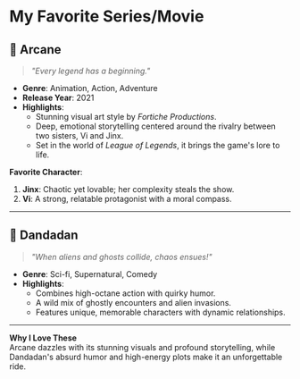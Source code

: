 # **My Favorite Series/Movie**

## 🎥 **Arcane**
> *"Every legend has a beginning."*

- **Genre**: Animation, Action, Adventure
- **Release Year**: 2021
- **Highlights**:
  - Stunning visual art style by *Fortiche Productions*.
  - Deep, emotional storytelling centered around the rivalry between two sisters, Vi and Jinx.
  - Set in the world of *League of Legends*, it brings the game's lore to life.

**Favorite Character**:
1. **Jinx**: Chaotic yet lovable; her complexity steals the show.
2. **Vi**: A strong, relatable protagonist with a moral compass.

---

## 🎥 **Dandadan**
> *"When aliens and ghosts collide, chaos ensues!"*

- **Genre**: Sci-fi, Supernatural, Comedy
- **Highlights**:
  - Combines high-octane action with quirky humor.
  - A wild mix of ghostly encounters and alien invasions.
  - Features unique, memorable characters with dynamic relationships.

---

**Why I Love These**  
Arcane dazzles with its stunning visuals and profound storytelling, while Dandadan's absurd humor and high-energy plots make it an unforgettable ride.
